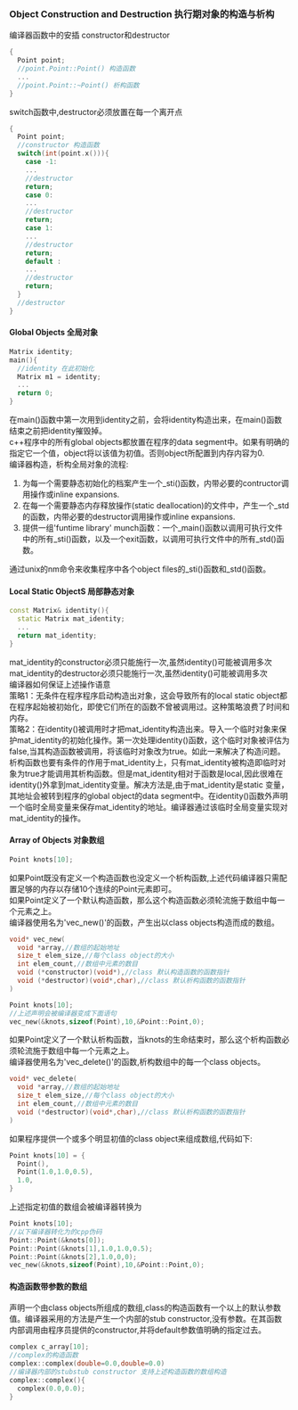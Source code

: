 ### Object Construction and Destruction 执行期对象的构造与析构
编译器函数中的安插 constructor和destructor
```cpp
{
  Point point;
  //point.Point::Point() 构造函数
  ...
  //point.Point::~Point() 析构函数
}
```
switch函数中,destructor必须放置在每一个离开点
```cpp
{
  Point point;
  //constructor 构造函数
  switch(int(point.x())){
    case -1:
    ...
    //destructor
    return;
    case 0:
    ...
    //destructor
    return;
    case 1:
    ...
    //destructor
    return;
    default :
    ...
    //destructor
    return;
  }
  //destructor
}
```
#### Global Objects 全局对象
```cpp
Matrix identity;
main(){
  //identity 在此初始化
  Matrix m1 = identity;
  ...
  return 0;
}
```
在main()函数中第一次用到identity之前，会将identity构造出来，在main()函数结束之前把identity摧毁掉。  
c++程序中的所有global objects都放置在程序的data segment中。如果有明确的指定它一个值，object将以该值为初值。否则object所配置到内存内容为0.  
编译器构造，析构全局对象的流程:
1. 为每一个需要静态初始化的档案产生一个_sti()函数，内带必要的contructor调用操作或inline expansions.
2. 在每一个需要静态内存释放操作(static deallocation)的文件中，产生一个_std的函数，内带必要的destructor调用操作或inline expansions.
3. 提供一组'funtime library' munch函数：一个_main()函数以调用可执行文件中的所有_sti()函数，以及一个exit函数，以调用可执行文件中的所有_std()函数。  

通过unix的nm命令来收集程序中各个object files的_sti()函数和_std()函数。


#### Local Static ObjectS 局部静态对象
```cpp
const Matrix& identity(){
  static Matrix mat_identity;
  ...
  return mat_identity;
}
```
mat_identity的constructor必须只能施行一次,虽然identity()可能被调用多次  
mat_identity的destructor必须只能施行一次,虽然identity()可能被调用多次  
编译器如何保证上述操作语意  
策略1：无条件在程序程序启动构造出对象，这会导致所有的local static object都在程序起始被初始化，即使它们所在的函数不曾被调用过。这种策略浪费了时间和内存。  
策略2：在identity()被调用时才把mat_identity构造出来。导入一个临时对象来保护mat_identity的初始化操作。第一次处理identity()函数，这个临时对象被评估为false,当其构造函数被调用，将该临时对象改为true。如此一来解决了构造问题。析构函数也要有条件的作用于mat_identity上，只有mat_identity被构造即临时对象为true才能调用其析构函数。但是mat_identity相对于函数是local,因此很难在identity()外拿到mat_identity变量。解决方法是,由于mat_identity是static 变量，其地址会被转到程序的global object的data segment中。在identity()函数外声明一个临时全局变量来保存mat_identity的地址。编译器通过该临时全局变量实现对mat_identity的操作。

#### Array of Objects 对象数组
```cpp
Point knots[10];
```
如果Point既没有定义一个构造函数也没定义一个析构函数,上述代码编译器只需配置足够的内存以存储10个连续的Point元素即可。  
如果Point定义了一个默认构造函数，那么这个构造函数必须轮流施于数组中每一个元素之上。  
编译器使用名为'vec_new()'的函数，产生出以class objects构造而成的数组。
```cpp
void* vec_new(
  void *array,//数组的起始地址
  size_t elem_size,//每个class object的大小
  int elem_count,//数组中元素的数目
  void (*constructor)(void*),//class 默认构造函数的函数指针
  void (*destructor)(void*,char),//class 默认析构函数的函数指针
)

Point knots[10];
//上述声明会被编译器变成下面语句
vec_new(&knots,sizeof(Point),10,&Point::Point,0);
```

如果Point定义了一个默认析构函数，当knots的生命结束时，那么这个析构函数必须轮流施于数组中每一个元素之上。  
编译器使用名为'vec_delete()'的函数,析构数组中的每一个class objects。
```cpp
void* vec_delete(
  void *array,//数组的起始地址
  size_t elem_size,//每个class object的大小
  int elem_count,//数组中元素的数目
  void (*destructor)(void*,char),//class 默认析构函数的函数指针
)
```

如果程序提供一个或多个明显初值的class object来组成数组,代码如下:
```cpp
Point knots[10] = {
  Point(),
  Point(1.0,1.0,0.5),
  1.0,
}
```
上述指定初值的数组会被编译器转换为
```cpp
Point knots[10];
//以下编译器转化为的cpp伪码
Point::Point(&knots[0]);
Point::Point(&knots[1],1.0,1.0,0.5);
Point::Point(&knots[2],1.0,0,0);
vec_new(&knots,sizeof(Point),10,&Point::Point,0);
```

#### 构造函数带参数的数组
声明一个由class objects所组成的数组,class的构造函数有一个以上的默认参数值。编译器采用的方法是产生一个内部的stub constructor,没有参数。在其函数内部调用由程序员提供的constructor,并将default参数值明确的指定过去。
```cpp
complex c_array[10];
//complex的构造函数
complex::complex(double=0.0,double=0.0)
//编译器内部的stubstub constructor 支持上述构造函数的数组构造
complex::complex(){
  complex(0.0,0.0);
}
```

